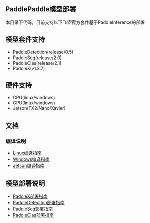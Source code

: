 ## PaddlePaddle模型部署

本目录下代码，目前支持以下飞桨官方套件基于PaddleInference的部署

## 模型套件支持
- PaddleDetection(release/0.5)
- PaddleSeg(release/2.0)
- PaddleClas(release/2.1)
- PaddleX(v1.3.7)

## 硬件支持
- CPU(linux/windows)
- GPU(linux/windows)
- Jetson(TX2/Nano/Xavier)

## 文档
### 编译说明
- [Linux编译指南](./docs/compile/paddle/linux.md)
- [Windows编译指南](./docs/compile/paddle/windows.md)
- [Jetson编译指南](./docs/compile/paddle/jetson.md)

## 模型部署说明
- [PaddleX部署指南](./docs/models/paddlex.md)
- [PaddleDetection部署指南](./docs/models/paddledetection.md)
- [PaddleSeg部署指南](./docs/models/paddleseg.md)
- [PaddleClas部署指南](./docs/models/paddleclas.md)


